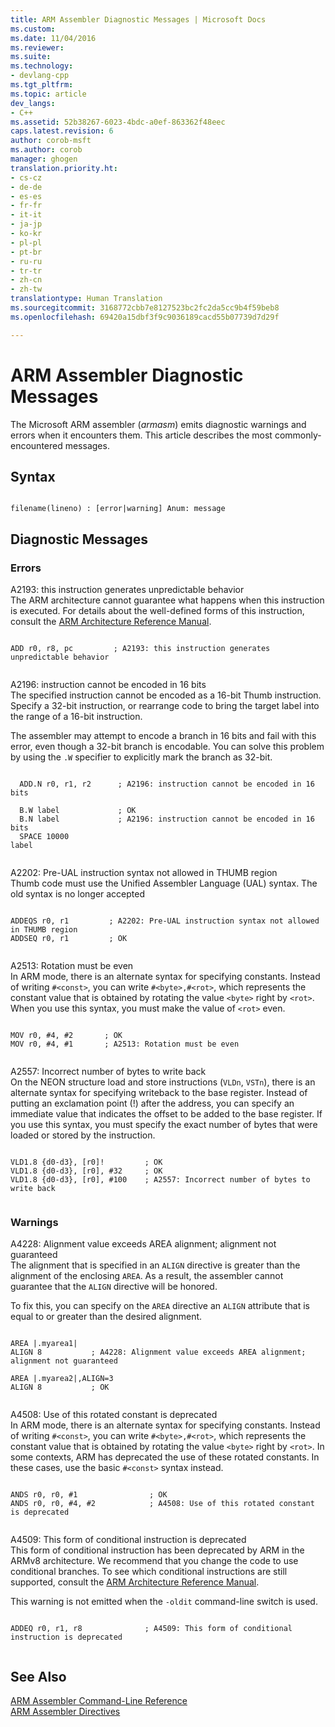 ```yaml
---
title: ARM Assembler Diagnostic Messages | Microsoft Docs
ms.custom: 
ms.date: 11/04/2016
ms.reviewer: 
ms.suite: 
ms.technology:
- devlang-cpp
ms.tgt_pltfrm: 
ms.topic: article
dev_langs:
- C++
ms.assetid: 52b38267-6023-4bdc-a0ef-863362f48eec
caps.latest.revision: 6
author: corob-msft
ms.author: corob
manager: ghogen
translation.priority.ht:
- cs-cz
- de-de
- es-es
- fr-fr
- it-it
- ja-jp
- ko-kr
- pl-pl
- pt-br
- ru-ru
- tr-tr
- zh-cn
- zh-tw
translationtype: Human Translation
ms.sourcegitcommit: 3168772cbb7e8127523bc2fc2da5cc9b4f59beb8
ms.openlocfilehash: 69420a15dbf3f9c9036189cacd55b07739d7d29f

---
```

# ARM Assembler Diagnostic Messages
The Microsoft ARM assembler (*armasm*) emits diagnostic warnings and errors when it encounters them. This article describes the most commonly-encountered messages.  
  
## Syntax  
  
```  
  
filename(lineno) : [error|warning] Anum: message  
```  
  
## Diagnostic Messages  
  
### Errors  
 A2193: this instruction generates unpredictable behavior  
 The ARM architecture cannot guarantee what happens when this instruction is executed.  For details about the well-defined forms of this instruction, consult the [ARM Architecture Reference Manual](http://go.microsoft.com/fwlink/?LinkId=246464).  
  
```  
  
ADD r0, r8, pc         ; A2193: this instruction generates unpredictable behavior  
  
```  
  
 A2196: instruction cannot be encoded in 16 bits  
 The specified instruction cannot be encoded as a 16-bit Thumb instruction.  Specify a 32-bit instruction, or rearrange code to bring the target label into the range of a 16-bit instruction.  
  
 The assembler may attempt to encode a branch in 16 bits and fail with this error, even though a 32-bit branch is encodable. You can solve this problem by using the `.W` specifier to explicitly mark the branch as 32-bit.  
  
```  
  
  ADD.N r0, r1, r2      ; A2196: instruction cannot be encoded in 16 bits  
  
  B.W label             ; OK  
  B.N label             ; A2196: instruction cannot be encoded in 16 bits  
  SPACE 10000  
label  
  
```  
  
 A2202: Pre-UAL instruction syntax not allowed in THUMB region  
 Thumb code must use the Unified Assembler Language (UAL) syntax.  The old syntax is no longer accepted  
  
```  
  
ADDEQS r0, r1         ; A2202: Pre-UAL instruction syntax not allowed in THUMB region  
ADDSEQ r0, r1         ; OK  
  
```  
  
 A2513: Rotation must be even  
 In ARM mode, there is an alternate syntax for specifying constants.  Instead of writing `#<const>`, you can write `#<byte>,#<rot>`, which represents the constant value that is obtained by rotating the value `<byte>` right by `<rot>`.  When you use this syntax, you must make the value of `<rot>` even.  
  
```  
  
MOV r0, #4, #2       ; OK  
MOV r0, #4, #1       ; A2513: Rotation must be even  
  
```  
  
 A2557: Incorrect number of bytes to write back  
 On the NEON structure load and store instructions (`VLDn`, `VSTn`), there is an alternate syntax for specifying writeback to the base register.  Instead of putting an exclamation point (!) after the address, you can specify an immediate value that indicates the offset to be added to the base register.  If you use this syntax, you must specify the exact number of bytes that were loaded or stored by the instruction.  
  
```  
  
VLD1.8 {d0-d3}, [r0]!         ; OK  
VLD1.8 {d0-d3}, [r0], #32     ; OK  
VLD1.8 {d0-d3}, [r0], #100    ; A2557: Incorrect number of bytes to write back  
  
```  
  
### Warnings  
 A4228: Alignment value exceeds AREA alignment; alignment not guaranteed  
 The alignment that is specified in an `ALIGN` directive is greater than the alignment of the enclosing `AREA`.  As a result, the assembler cannot guarantee that the `ALIGN` directive will be honored.  
  
 To fix this, you can specify on the `AREA` directive an `ALIGN` attribute that is equal to or greater than the desired alignment.  
  
```  
  
AREA |.myarea1|  
ALIGN 8           ; A4228: Alignment value exceeds AREA alignment; alignment not guaranteed  
  
AREA |.myarea2|,ALIGN=3  
ALIGN 8           ; OK  
  
```  
  
 A4508: Use of this rotated constant is deprecated  
 In ARM mode, there is an alternate syntax for specifying constants.  Instead of writing `#<const>`, you can write `#<byte>,#<rot>`, which represents the constant value that is obtained by rotating the value `<byte>` right by `<rot>`.  In some contexts, ARM has deprecated the use of these rotated constants. In these cases, use the basic `#<const>` syntax instead.  
  
```  
  
ANDS r0, r0, #1                ; OK  
ANDS r0, r0, #4, #2            ; A4508: Use of this rotated constant is deprecated  
  
```  
  
 A4509: This form of conditional instruction is deprecated  
 This form of conditional instruction has been deprecated by ARM in the ARMv8 architecture. We recommend that you change the code to use conditional branches. To see which conditional instructions are still supported, consult the [ARM Architecture Reference Manual](http://go.microsoft.com/fwlink/?LinkId=246464).  
  
 This warning is not emitted when the `-oldit` command-line switch is used.  
  
```  
  
ADDEQ r0, r1, r8              ; A4509: This form of conditional instruction is deprecated  
  
```  
  
## See Also  
 [ARM Assembler Command-Line Reference](../../assembler/arm/arm-assembler-command-line-reference.md)   
 [ARM Assembler Directives](../../assembler/arm/arm-assembler-directives.md)


<!--HONumber=Jan17_HO2-->


